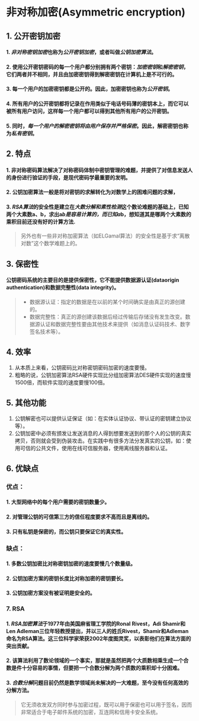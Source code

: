 # 非对称加密(Asymmetric encryption)

## 1. 公开密钥加密
#### 1. *非对称密钥加密*也称为*公开密钥加密*，或者叫做*公钥加密算法*。
#### 2. 使用公开密钥密码的每一个用户都分别拥有两个密钥：*加密密钥*和*解密密钥*，它们两者并不相同，并且由加密密钥得到解密密钥在计算机上是不可行的。
#### 3. 每一个用户的加密密钥都是公开的。因此，加密密钥也称为*公开密钥*。
#### 4. 所有用户的公开密钥都将记录在作用类似于电话号码薄的密钥本上，而它可以被所有用户访问，这样每一个用户都可以得到其他所有用户的公开密钥。
#### 5. 同时，*每一个用户的解密密钥将由用户保存并严格保密*。因此，解密密钥也称为*私有密钥*。

## 2. 特点
#### 1. 非对称密码算法解决了对称密码体制中密钥管理的难题，并提供了对信息发送人的身份进行验证的手段，是现代密码学最重要的发明。
#### 2. 公钥加密算法一般是将对密钥的求解转化为对数学上的困难问题的求解，
#### 3. *RSA算法*的安全性是建立在*大数分解和素性检测*这个数论难题的基础上，已知两个大素数a、b，求出a*b是容易计算的，而已知a*b，想知道其是哪两个大素数的乘积目前还没有好的计算方法.
> 另外也有一些非对称加密算法（如ELGamal算法）的安全性是基于求“离散对数”这个数学难题上的。

## 3. 保密性
#### 公钥密码系统的主要目的是提供保密性，它不能提供数据源认证(dataorigin authentication)和数据完整性(data integrity)。
 > * 数据源认证：指定的数据是在以前的某个时间确实是由真正的源创建的。
 > * 数据完整性：真正的源创建该数据后经过传输后存储没有发生改变。数据源认证和数据完整性要由其他技术来提供（如消息认证码技术、数字签名技术等）。

## 4. 效率
 1. 从本质上来看，公钥密码比对称密钥密码加密的速度要慢。
 2. 粗略的说，公钥加密算法RSA硬件实现比分组加密算法DES硬件实现的速度慢1500倍，而软件实现的速度要慢100倍。

## 5. 其他功能
 1. 公钥解密也可以提供认证保证（如：在实体认证协议、带认证的密钥建立协议等）。
 2. 公钥加密中必须有颁发让发送消息的人得到想要发送到的那个人的公钥的真实拷贝，否则就会受到伪装攻击。在实践中有很多方法分发真实的公钥，如：使用可信的公共文件，使用在线可信服务器，使用离线服务器和认证。

## 6. 优缺点
### 优点：
#### 1. 大型网络中的每个用户需要的密钥数量少。
#### 2. 对管理公钥的可信第三方的信任程度要求不高而且是离线的。
#### 3. 只有私钥是保密的，而公钥只要保证它的真实性。
### 缺点：
#### 1. 多数公钥加密比对称密钥加密的速度要慢几个数量级。
#### 2. 公钥加密方案的密钥长度比对称加密的密钥要长。
#### 3. 公钥加密方案没有被证明是安全的。

### 7. RSA
#### 1. *RSA加密算法*于1977年由美国麻省理工学院的Ronal Rivest，Adi Shamir和Len Adleman三位年轻教授提出，并以三人的姓氏Rivest，Shamir和Adleman命名为RSA算法。这三位科学家荣获2002年度图灵奖，以表彰他们在算法方面的突出贡献。
#### 2. 该算法利用了数论领域的一个事实，那就是虽然把两个大质数相乘生成一个合数是件十分容易的事情，但要把一个合数分解为两个质数的乘积却十分困难。
#### 3. *合数分解*问题目前仍然是数学领域尚未解决的一大难题，至今没有任何高效的分解方法。
> 它无须收发双方同时参与加密过程，既可以用于保密也可以用于签名，因而非常适合于电子邮件系统的加密，互连网和信用卡安全系统。
